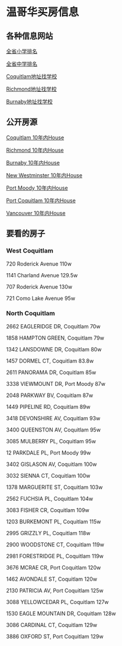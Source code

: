 # 温哥华买房信息
## 各种信息网站
[全省小学排名](http://britishcolumbia.compareschoolrankings.org/elementary/SchoolsByRankLocationName.aspx)

[全省中学排名](http://britishcolumbia.compareschoolrankings.org/secondary/SchoolsByRankLocationName.aspx)

[Coquitlam地址找学校](http://mybaragar.com/index.cfm?event=page.SchoolLocatorPublic&DistrictCode=bc43)

[Richmond地址找学校](http://mybaragar.com/index.cfm?event=page.SchoolLocatorPublic&DistrictCode=bc38)

[Burnaby地址找学校](http://mybaragar.com/index.cfm?event=page.SchoolLocatorPublic&DistrictCode=bc41)

## 公开房源
[Coquitlam 10年内House](http://www.rew.ca/properties/search/323231988/sort/price/asc/page/1)

[Richmond 10年内House](http://www.rew.ca/properties/search/323232276/sort/price/asc/page/1)

[Burnaby 10年内House](http://www.rew.ca/properties/search/323232459/sort/price/asc/page/1)

[New Westminster 10年内House](http://www.rew.ca/properties/search/323232542/sort/price/asc/page/1)

[Port Moody 10年内House](http://www.rew.ca/properties/search/323232650/sort/price/asc/page/1)

[Port Coquitlam 10年内House](http://www.rew.ca/properties/search/323232696/sort/price/asc/page/1)

[Vancouver 10年内House](http://www.rew.ca/properties/search/323232760/sort/price/asc/page/1)

## 要看的房子
### West Coquitlam
720 Roderick Avenue 110w

1141 Charland Avenue 129.5w

707 Roderick Avenue 130w

721 Como Lake Avenue 95w

### North Coquitlam
2662 EAGLERIDGE DR, Coquitlam 70w

1858 HAMPTON GREEN, Coquitlam 79w

1342 LANSDOWNE DR, Coquitlam 80w

1457 DORMEL CT, Coquitlam 83.8w

2611 PANORAMA DR, Coquitlam 85w

3338 VIEWMOUNT DR, Port Moody 87w

2048 PARKWAY BV, Coquitlam 87w

1449 PIPELINE RD, Coquitlam 89w

3418 DEVONSHIRE AV, Coquitlam 93w

3400 QUEENSTON AV, Coquitlam 95w

3085 MULBERRY PL, Coquitlam 95w

12 PARKDALE PL, Port Moody 99w

3402 GISLASON AV, Coquitlam 100w

3032 SIENNA CT, Coquitlam 100w

1378 MARGUERITE ST, Coquitlam 103w

2562 FUCHSIA PL, Coquitlam 104w

3083 FISHER CR, Coquitlam 109w

1203 BURKEMONT PL, Coquitlam 115w

2995 GRIZZLY PL, Coquitlam 118w

2900 WOODSTONE CT, Coquitlam 119w

2981 FORESTRIDGE PL, Coquitlam 119w

3676 MCRAE CR, Port Coquitlam 120w

1462 AVONDALE ST, Coquitlam 120w

2130 PATRICIA AV, Port Coquitlam 125w

3088 YELLOWCEDAR PL, Coquitlam 127w

1530 EAGLE MOUNTAIN DR, Coquitlam 128w

3086 CARDINAL CT, Coquitlam 129w

3886 OXFORD ST, Port Coquitlam 129w

